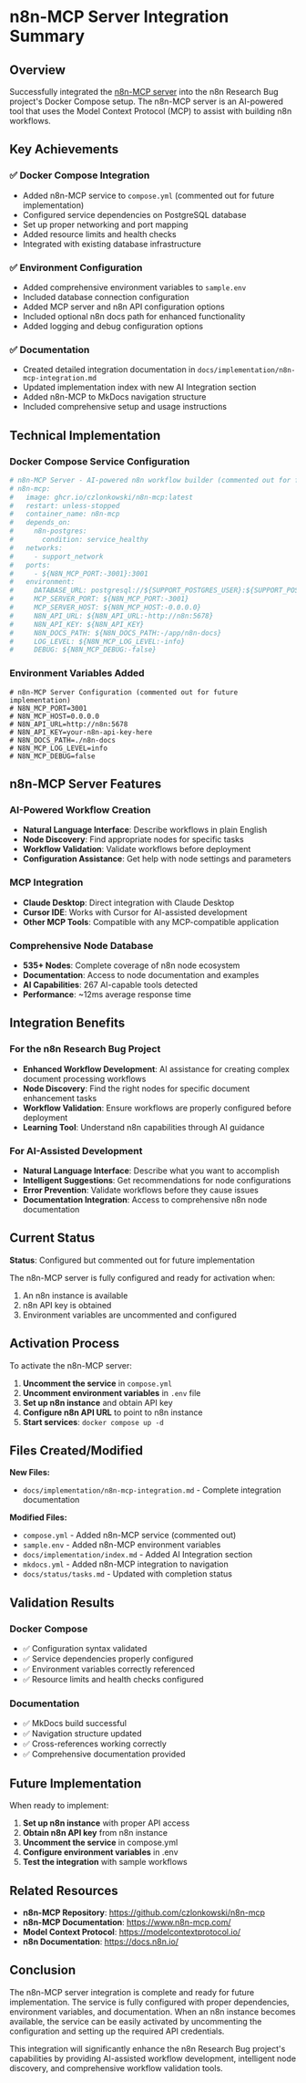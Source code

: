 # n8n-MCP Server Integration Summary

## Overview

Successfully integrated the [n8n-MCP server](https://github.com/czlonkowski/n8n-mcp) into the n8n Research Bug project's Docker Compose setup. The n8n-MCP server is an AI-powered tool that uses the Model Context Protocol (MCP) to assist with building n8n workflows.

## Key Achievements

### ✅ Docker Compose Integration
- Added n8n-MCP service to `compose.yml` (commented out for future implementation)
- Configured service dependencies on PostgreSQL database
- Set up proper networking and port mapping
- Added resource limits and health checks
- Integrated with existing database infrastructure

### ✅ Environment Configuration
- Added comprehensive environment variables to `sample.env`
- Included database connection configuration
- Added MCP server and n8n API configuration options
- Included optional n8n docs path for enhanced functionality
- Added logging and debug configuration options

### ✅ Documentation
- Created detailed integration documentation in `docs/implementation/n8n-mcp-integration.md`
- Updated implementation index with new AI Integration section
- Added n8n-MCP to MkDocs navigation structure
- Included comprehensive setup and usage instructions

## Technical Implementation

### Docker Compose Service Configuration

```yaml
# n8n-MCP Server - AI-powered n8n workflow builder (commented out for future implementation)
# n8n-mcp:
#   image: ghcr.io/czlonkowski/n8n-mcp:latest
#   restart: unless-stopped
#   container_name: n8n-mcp
#   depends_on:
#     n8n-postgres:
#       condition: service_healthy
#   networks:
#     - support_network
#   ports:
#     - ${N8N_MCP_PORT:-3001}:3001
#   environment:
#     DATABASE_URL: postgresql://${SUPPORT_POSTGRES_USER}:${SUPPORT_POSTGRES_PASSWORD}@n8n-postgres:5432/${SUPPORT_POSTGRES_DB}
#     MCP_SERVER_PORT: ${N8N_MCP_PORT:-3001}
#     MCP_SERVER_HOST: ${N8N_MCP_HOST:-0.0.0.0}
#     N8N_API_URL: ${N8N_API_URL:-http://n8n:5678}
#     N8N_API_KEY: ${N8N_API_KEY}
#     N8N_DOCS_PATH: ${N8N_DOCS_PATH:-/app/n8n-docs}
#     LOG_LEVEL: ${N8N_MCP_LOG_LEVEL:-info}
#     DEBUG: ${N8N_MCP_DEBUG:-false}
```

### Environment Variables Added

```env
# n8n-MCP Server Configuration (commented out for future implementation)
# N8N_MCP_PORT=3001
# N8N_MCP_HOST=0.0.0.0
# N8N_API_URL=http://n8n:5678
# N8N_API_KEY=your-n8n-api-key-here
# N8N_DOCS_PATH=./n8n-docs
# N8N_MCP_LOG_LEVEL=info
# N8N_MCP_DEBUG=false
```

## n8n-MCP Server Features

### AI-Powered Workflow Creation
- **Natural Language Interface**: Describe workflows in plain English
- **Node Discovery**: Find appropriate nodes for specific tasks
- **Workflow Validation**: Validate workflows before deployment
- **Configuration Assistance**: Get help with node settings and parameters

### MCP Integration
- **Claude Desktop**: Direct integration with Claude Desktop
- **Cursor IDE**: Works with Cursor for AI-assisted development
- **Other MCP Tools**: Compatible with any MCP-compatible application

### Comprehensive Node Database
- **535+ Nodes**: Complete coverage of n8n node ecosystem
- **Documentation**: Access to node documentation and examples
- **AI Capabilities**: 267 AI-capable tools detected
- **Performance**: ~12ms average response time

## Integration Benefits

### For the n8n Research Bug Project
- **Enhanced Workflow Development**: AI assistance for creating complex document processing workflows
- **Node Discovery**: Find the right nodes for specific document enhancement tasks
- **Workflow Validation**: Ensure workflows are properly configured before deployment
- **Learning Tool**: Understand n8n capabilities through AI guidance

### For AI-Assisted Development
- **Natural Language Interface**: Describe what you want to accomplish
- **Intelligent Suggestions**: Get recommendations for node configurations
- **Error Prevention**: Validate workflows before they cause issues
- **Documentation Integration**: Access to comprehensive n8n node documentation

## Current Status

**Status**: Configured but commented out for future implementation

The n8n-MCP server is fully configured and ready for activation when:
1. An n8n instance is available
2. n8n API key is obtained
3. Environment variables are uncommented and configured

## Activation Process

To activate the n8n-MCP server:

1. **Uncomment the service** in `compose.yml`
2. **Uncomment environment variables** in `.env` file
3. **Set up n8n instance** and obtain API key
4. **Configure n8n API URL** to point to n8n instance
5. **Start services**: `docker compose up -d`

## Files Created/Modified

**New Files:**
- `docs/implementation/n8n-mcp-integration.md` - Complete integration documentation

**Modified Files:**
- `compose.yml` - Added n8n-MCP service (commented out)
- `sample.env` - Added n8n-MCP environment variables
- `docs/implementation/index.md` - Added AI Integration section
- `mkdocs.yml` - Added n8n-MCP integration to navigation
- `docs/status/tasks.md` - Updated with completion status

## Validation Results

### Docker Compose
- ✅ Configuration syntax validated
- ✅ Service dependencies properly configured
- ✅ Environment variables correctly referenced
- ✅ Resource limits and health checks configured

### Documentation
- ✅ MkDocs build successful
- ✅ Navigation structure updated
- ✅ Cross-references working correctly
- ✅ Comprehensive documentation provided

## Future Implementation

When ready to implement:

1. **Set up n8n instance** with proper API access
2. **Obtain n8n API key** from n8n instance
3. **Uncomment the service** in compose.yml
4. **Configure environment variables** in .env
5. **Test the integration** with sample workflows

## Related Resources

- **n8n-MCP Repository**: https://github.com/czlonkowski/n8n-mcp
- **n8n-MCP Documentation**: https://www.n8n-mcp.com/
- **Model Context Protocol**: https://modelcontextprotocol.io/
- **n8n Documentation**: https://docs.n8n.io/

## Conclusion

The n8n-MCP server integration is complete and ready for future implementation. The service is fully configured with proper dependencies, environment variables, and documentation. When an n8n instance becomes available, the service can be easily activated by uncommenting the configuration and setting up the required API credentials.

This integration will significantly enhance the n8n Research Bug project's capabilities by providing AI-assisted workflow development, intelligent node discovery, and comprehensive workflow validation tools.
